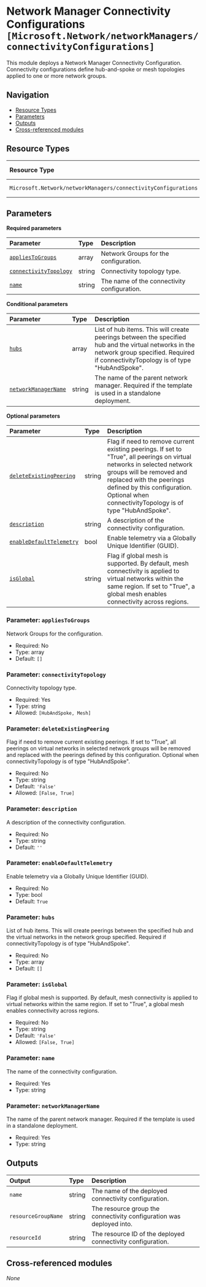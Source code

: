 # Network Manager Connectivity Configurations `[Microsoft.Network/networkManagers/connectivityConfigurations]`

This module deploys a Network Manager Connectivity Configuration.
Connectivity configurations define hub-and-spoke or mesh topologies applied to one or more network groups.

## Navigation

- [Resource Types](#Resource-Types)
- [Parameters](#Parameters)
- [Outputs](#Outputs)
- [Cross-referenced modules](#Cross-referenced-modules)

## Resource Types

| Resource Type | API Version |
| :-- | :-- |
| `Microsoft.Network/networkManagers/connectivityConfigurations` | [2023-02-01](https://learn.microsoft.com/en-us/azure/templates/Microsoft.Network/2023-02-01/networkManagers/connectivityConfigurations) |

## Parameters

**Required parameters**

| Parameter | Type | Description |
| :-- | :-- | :-- |
| [`appliesToGroups`](#parameter-appliestogroups) | array | Network Groups for the configuration. |
| [`connectivityTopology`](#parameter-connectivitytopology) | string | Connectivity topology type. |
| [`name`](#parameter-name) | string | The name of the connectivity configuration. |

**Conditional parameters**

| Parameter | Type | Description |
| :-- | :-- | :-- |
| [`hubs`](#parameter-hubs) | array | List of hub items. This will create peerings between the specified hub and the virtual networks in the network group specified. Required if connectivityTopology is of type "HubAndSpoke". |
| [`networkManagerName`](#parameter-networkmanagername) | string | The name of the parent network manager. Required if the template is used in a standalone deployment. |

**Optional parameters**

| Parameter | Type | Description |
| :-- | :-- | :-- |
| [`deleteExistingPeering`](#parameter-deleteexistingpeering) | string | Flag if need to remove current existing peerings. If set to "True", all peerings on virtual networks in selected network groups will be removed and replaced with the peerings defined by this configuration. Optional when connectivityTopology is of type "HubAndSpoke". |
| [`description`](#parameter-description) | string | A description of the connectivity configuration. |
| [`enableDefaultTelemetry`](#parameter-enabledefaulttelemetry) | bool | Enable telemetry via a Globally Unique Identifier (GUID). |
| [`isGlobal`](#parameter-isglobal) | string | Flag if global mesh is supported. By default, mesh connectivity is applied to virtual networks within the same region. If set to "True", a global mesh enables connectivity across regions. |

### Parameter: `appliesToGroups`

Network Groups for the configuration.
- Required: No
- Type: array
- Default: `[]`

### Parameter: `connectivityTopology`

Connectivity topology type.
- Required: Yes
- Type: string
- Allowed: `[HubAndSpoke, Mesh]`

### Parameter: `deleteExistingPeering`

Flag if need to remove current existing peerings. If set to "True", all peerings on virtual networks in selected network groups will be removed and replaced with the peerings defined by this configuration. Optional when connectivityTopology is of type "HubAndSpoke".
- Required: No
- Type: string
- Default: `'False'`
- Allowed: `[False, True]`

### Parameter: `description`

A description of the connectivity configuration.
- Required: No
- Type: string
- Default: `''`

### Parameter: `enableDefaultTelemetry`

Enable telemetry via a Globally Unique Identifier (GUID).
- Required: No
- Type: bool
- Default: `True`

### Parameter: `hubs`

List of hub items. This will create peerings between the specified hub and the virtual networks in the network group specified. Required if connectivityTopology is of type "HubAndSpoke".
- Required: No
- Type: array
- Default: `[]`

### Parameter: `isGlobal`

Flag if global mesh is supported. By default, mesh connectivity is applied to virtual networks within the same region. If set to "True", a global mesh enables connectivity across regions.
- Required: No
- Type: string
- Default: `'False'`
- Allowed: `[False, True]`

### Parameter: `name`

The name of the connectivity configuration.
- Required: Yes
- Type: string

### Parameter: `networkManagerName`

The name of the parent network manager. Required if the template is used in a standalone deployment.
- Required: Yes
- Type: string


## Outputs

| Output | Type | Description |
| :-- | :-- | :-- |
| `name` | string | The name of the deployed connectivity configuration. |
| `resourceGroupName` | string | The resource group the connectivity configuration was deployed into. |
| `resourceId` | string | The resource ID of the deployed connectivity configuration. |

## Cross-referenced modules

_None_
